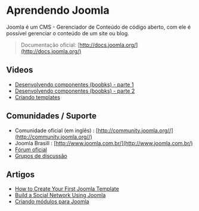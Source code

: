 # Aprendendo Joomla

Joomla é um CMS - Gerenciador de Conteúdo de código aberto, com ele é possível gerenciar o conteúdo de um site ou blog.

> Documentação oficial: [http://docs.joomla.org/](http://docs.joomla.org/)

## Videos

* [Desenvolvendo componentes (boobks) - parte 1](https://www.youtube.com/watch?v=4D3p4hVqkJ0)
* [Desenvolvendo componentes (boobks) - parte 2](https://www.youtube.com/watch?v=I7XLeTGXTGw)
* [Criando templates](http://www.joomlapro.com.br/tutoriais/template)

## Comunidades / Suporte

* Comunidade oficial (em inglês) : [http://community.joomla.org//](http://community.joomla.org//)
* Joomla Brasill : [http://www.joomla.com.br/](http://www.joomla.com.br/)
* [Fórum oficial](http://forum.joomla.org/)
* [Grupos de discussão](http://community.joomla.org/user-groups.html)

## Artigos

* [How to Create Your First Joomla Template](http://net.tutsplus.com/tutorials/other/creating-your-first-joomla-template/?search_index=2/)
* [Build a Social Network Using Joomla](http://net.tutsplus.com/tutorials/other/build-a-social-network-using-joomla/?search_index=1/)
* [Criando módulos para Joomla](http://www.estudiosite.com.br/blog/?p=146)
